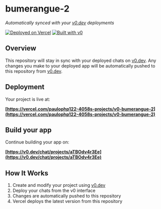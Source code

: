 # bumerangue-2

*Automatically synced with your [v0.dev](https://v0.dev) deployments*

[![Deployed on Vercel](https://img.shields.io/badge/Deployed%20on-Vercel-black?style=for-the-badge&logo=vercel)](https://vercel.com/paulophp122-4058s-projects/v0-bumerangue-2)
[![Built with v0](https://img.shields.io/badge/Built%20with-v0.dev-black?style=for-the-badge)](https://v0.dev/chat/projects/aTBOdv4r3Ee)

## Overview

This repository will stay in sync with your deployed chats on [v0.dev](https://v0.dev).
Any changes you make to your deployed app will be automatically pushed to this repository from [v0.dev](https://v0.dev).

## Deployment

Your project is live at:

**[https://vercel.com/paulophp122-4058s-projects/v0-bumerangue-2](https://vercel.com/paulophp122-4058s-projects/v0-bumerangue-2)**

## Build your app

Continue building your app on:

**[https://v0.dev/chat/projects/aTBOdv4r3Ee](https://v0.dev/chat/projects/aTBOdv4r3Ee)**

## How It Works

1. Create and modify your project using [v0.dev](https://v0.dev)
2. Deploy your chats from the v0 interface
3. Changes are automatically pushed to this repository
4. Vercel deploys the latest version from this repository